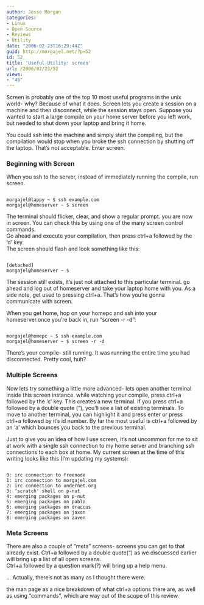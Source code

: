 ```yaml
---
author: Jesse Morgan
categories:
- Linux
- Open Source
- Reviews
- Utility
date: "2006-02-23T16:29:44Z"
guid: http://morgajel.net/?p=52
id: 52
title: 'Useful Utility: screen'
url: /2006/02/23/52
views:
- "46"
---
```


Screen is probably one of the top 10 most useful programs in the unix world- why? Because of what it does. Screen lets you create a session on a machine and then disconnect, while the session stays open. Suppose you wanted to start a large compile on your home server before you left work, but needed to shut down your laptop and bring it home.

You could ssh into the machine and simply start the compiling, but the compilation would stop when you broke the ssh connection by shutting off the laptop. That’s not acceptable. Enter screen.

###  Beginning with Screen

When you ssh to the server, instead of immediately running the compile, run screen.

```

morgajel@lappy ~ $ ssh example.com
morgajel@homeserver ~ $ screen
```

The terminal should flicker, clear, and show a regular prompt. you are now in screen. You can check this by using one of the many screen control commands.  
Go ahead and execute your compilation, then press ctrl+a followed by the ‘d’ key.  
The screen should flash and look something like this:

```

[detached]
morgajel@homeserver ~ $  
```

The session still exists, it’s just not attached to this particular terminal. go ahead and log out of homeserver and take your laptop home with you. As a side note, get used to pressing ctrl+a. That’s how you’re gonna communicate with screen.

When you get home, hop on your homepc and ssh into your homeserver.once you’re back in, run “screen -r -d”:

```

morgajel@homepc ~ $ ssh example.com
morgajel@homeserver ~ $ screen -r -d
```

There’s your compile- still running. It was running the entire time you had disconnected. Pretty cool, huh?

### Multiple Screens

Now lets try something a little more advanced- lets open another terminal inside this screen instance. while watching your compile, press ctrl+a followed by the ‘c’ key. This creates a new terminal. if you press ctrl+a followed by a double quote (“), you’ll see a list of existing terminals. To move to another terminal, you can highlight it and press enter or press ctrl+a followed by it’s id number. By far the most useful is ctrl+a followed by an ‘a’ which bounces you back to the previous terminal.

Just to give you an idea of how I use screen, it’s not uncommon for me to sit at work with a single ssh connection to my home server and branching ssh connections to each box at home. My current screen at the time of this writing looks like this (I’m updating my systems):

```

0: irc connection to freenode
1: irc connection to morgajel.com
2: irc connection to undernet.org
3: 'scratch' shell on p-nut
4: emerging packages on p-nut
5: emerging packages on pablo
6: emerging packages on draccus
7: emerging packages on jaxon
8: emerging packages on zaven
```

###  Meta Screens

There are also a couple of “meta” screens- screens you can get to that already exist. Ctrl+a followed by a double quote(“) as we discuessed earlier will bring up a list of all open screens.  
Ctrl+a followed by a question mark(?) will bring up a help menu.

… Actually, there’s not as many as I thought there were.

the man page as a nice breakdown of what ctrl+a options there are, as well as using “commands”, which are way out of the scope of this review.